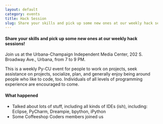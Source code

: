 ```yaml
---
layout: default
category: events
title: Hack Session
slug: Share your skills and pick up some new ones at our weekly hack sessions!
---
```


#### Share your skills and pick up some new ones at our weekly hack sessions!
Join us at the Urbana-Champaign Independent Media Center, 202 S. Broadway Ave.,
Urbana, from 7 to 9 PM. 

This is a weekly Py-CU event for people to work on projects, seek assistance on
projects, socialize, plan, and generally enjoy being around people who like to
code, too. Individuals of all levels of programming experience are encouraged
to come.

#### What happened
* Talked about lots of stuff, including all kinds of IDEs (ish), including: Eclipse, PyCharm, Dreampie, bpython, iPython
* Some Coffeeshop Coders members joined us
